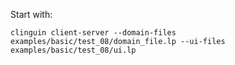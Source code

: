 Start with:

`clinguin client-server --domain-files examples/basic/test_08/domain_file.lp --ui-files examples/basic/test_08/ui.lp`
